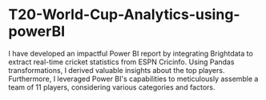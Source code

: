 # T20-World-Cup-Analytics-using-powerBI

I have developed an impactful Power BI report by integrating Brightdata to extract real-time cricket statistics from ESPN Cricinfo. Using Pandas transformations, I derived valuable insights about the top players. Furthermore, I leveraged Power BI's capabilities to meticulously assemble a team of 11 players, considering various categories and factors.

